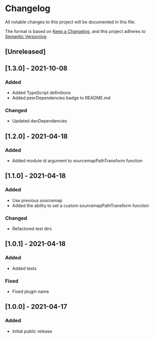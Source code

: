 # Changelog

All notable changes to this project will be documented in this file.

The format is based on [Keep a Changelog](https://keepachangelog.com/en/1.0.0/),
and this project adheres to [Semantic Versioning](https://semver.org/spec/v2.0.0.html).


## [Unreleased]


## [1.3.0] - 2021-10-08

### Added

- Added TypeScript definitions
- Added peerDependencies badge to README.md

### Changed

- Updated devDependencies


## [1.2.0] - 2021-04-18

### Added

- Added module id argument to sourcemapPathTransform function


## [1.1.0] - 2021-04-18

### Added

- Use previous sourcemap
- Added the ability to set a custom sourcemapPathTransform function

### Changed

- Refactored test dirs


## [1.0.1] - 2021-04-18

### Added

- Added tests

### Fixed

- Fixed plugin name


## [1.0.0] - 2021-04-17

### Added

- Initial public release

